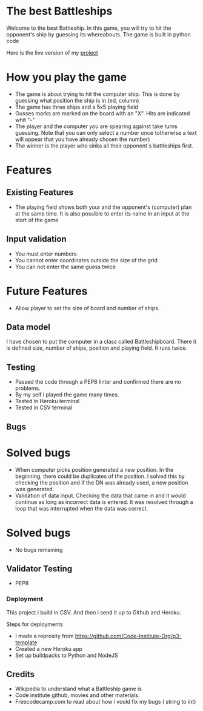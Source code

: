 
# The best Battleships

Welcome to the best Battleship. 
In this game, you will try to hit the opponent's ship by guessing its whereabouts. The game is built in python code

Here is the live version of my <a href="https://sarabattleship-16aeb171f912.herokuapp.com/">project</a>


# How you play the game

- The game is about trying to hit the computer ship. This is done by guessing what position the ship is in (ed, column)
- The game has three ships and a 5x5 playing field
- Gusses marks are marked on the board with an "X". Hits are indicated whit "-"
- The player and the computer you are spearing against take turns guessing. Note that you can only select a number once (otherwise a text will appear that you have already chosen the number)
- The winner is the player who sinks all their opponent´s battleships first. 

# Features

## Existing Features

- The playing field shows both your and the opponent's (computer) plan at the same time. It is also possible to enter its name in an input at the start of the game

## Input validation

- You must enter numbers
- You cannot enter coordinates outside the size of the grid
-  You can not enter the same guess twice


# Future Features

- Allow player to set the size of board and number of ships. 

## Data model

I have chosen to put the computer in a class called Battleshipboard. There it is defined size, number of ships, position and playing field. It runs twice.

## Testing

- Passed the code through a PEP8 linter and confirmed there are no problems.
- By my self i played the game many times. 
- Tested in Heroku terminal
- Tested in CSV terminal 

## Bugs

# Solved bugs

- When computer picks position generated a new position. In the beginning, there could be duplicates of the position. I solved this by checking the position and if the DN was already used, a new position was generated.
- Validation of data input. Checking the data that came in and it would continue as long as incorrect data is entered. It was resolved through a loop that was interrupted when the data was correct.

# Solved bugs

- No bugs remaining

## Validator Testing

- PEP8

### Deployment

This project i build in CSV. And then i send it up to Github and Heroku.

Steps for deployments
- I made a reprosity from https://github.com/Code-Institute-Org/p3-template
- Created a new Heroku app
- Set up buildpacks to Python and NodeJS

## Credits

- Wikipedia to understand what a Battleship game is
- Code institute github, movies and other          materials. 
- Freecodecamp.com to read about how i vould fix my bugs ( string to int)

